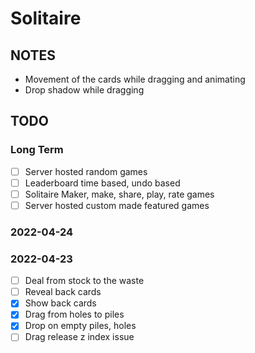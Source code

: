 # Solitaire

## NOTES

- Movement of the cards while dragging and animating
- Drop shadow while dragging

## TODO

### Long Term

- [ ] Server hosted random games
- [ ] Leaderboard time based, undo based
- [ ] Solitaire Maker, make, share, play, rate games
- [ ] Server hosted custom made featured games

### 2022-04-24

### 2022-04-23

- [ ] Deal from stock to the waste
- [ ] Reveal back cards
- [x] Show back cards
- [x] Drag from holes to piles
- [x] Drop on empty piles, holes
- [ ] Drag release z index issue
